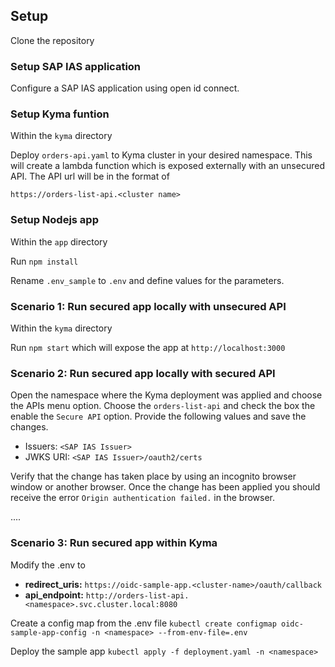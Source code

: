 ## Setup

Clone the repository

### Setup SAP IAS application

Configure a SAP IAS application using open id connect.

### Setup Kyma funtion

Within the `kyma` directory

Deploy `orders-api.yaml` to Kyma cluster in your desired namespace. This will create a lambda function which is exposed externally with an unsecured API. The API url will be in the format of

`https://orders-list-api.<cluster name>`

### Setup Nodejs app

Within the `app` directory

Run `npm install`

Rename `.env_sample` to `.env` and define values for the parameters.

### Scenario 1: Run secured app locally with unsecured API

Within the `kyma` directory

Run `npm start` which will expose the app at `http://localhost:3000`

### Scenario 2: Run secured app locally with secured API

Open the namespace where the Kyma deployment was applied and choose the APIs menu option. Choose the `orders-list-api` and check the box the enable the `Secure API` option. Provide the following values and save the changes.

- Issuers: `<SAP IAS Issuer>`
- JWKS URI: `<SAP IAS Issuer>/oauth2/certs`

Verify that the change has taken place by using an incognito browser window or another browser. Once the change has been applied you should receive the error `Origin authentication failed.` in the browser.

....

### Scenario 3: Run secured app within Kyma

Modify the .env to

- **redirect_uris:** `https://oidc-sample-app.<cluster-name>/oauth/callback`
- **api_endpoint:** `http://orders-list-api.<namespace>.svc.cluster.local:8080`

Create a config map from the .env file
`kubectl create configmap oidc-sample-app-config -n <namespace> --from-env-file=.env`

Deploy the sample app
`kubectl apply -f deployment.yaml -n <namespace>`
